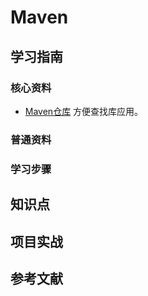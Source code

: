 # Maven

## 学习指南

### 核心资料

* [Maven仓库](https://mvnrepository.com) 方便查找库应用。

### 普通资料

### 学习步骤

## 知识点

## 项目实战

## 参考文献
